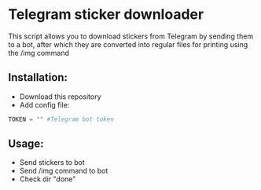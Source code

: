 # Telegram sticker downloader

This script allows you to download stickers from Telegram by sending them to a bot, after which they are converted into regular files for printing using the /img command


## Installation:

* Download this repository
* Add config file:

```config.py
TOKEN = "" #Telegram bot token
```

## Usage:

* Send stickers to bot
* Send /img command to bot
* Check dir "done"